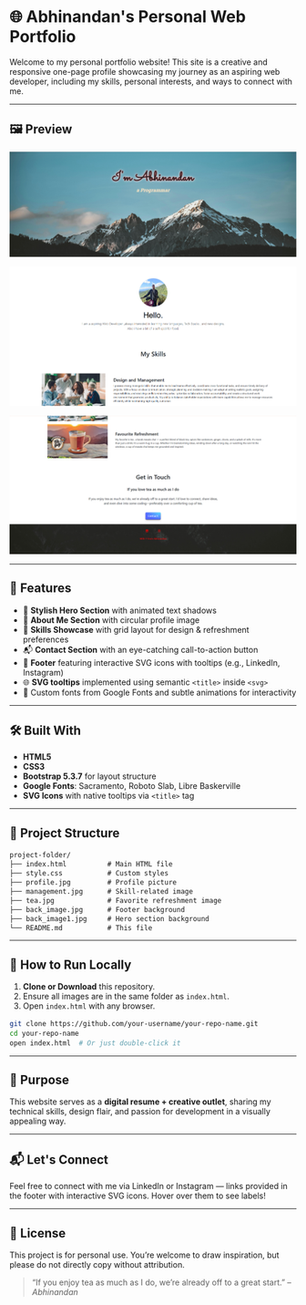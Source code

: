 
# 🌐 Abhinandan's Personal Web Portfolio

Welcome to my personal portfolio website! This site is a creative and responsive one-page profile showcasing my journey as an aspiring web developer, including my skills, personal interests, and ways to connect with me.

---

## 🖼️ Preview
![Website Preview](./Screen_4.png)


![Website Preview](./Screen_2.png)


![Website Preview](./Screen_3.png)



---

## 🚀 Features

- 🎨 **Stylish Hero Section** with animated text shadows
- 👤 **About Me Section** with circular profile image
- 💼 **Skills Showcase** with grid layout for design & refreshment preferences
- 📬 **Contact Section** with an eye-catching call-to-action button
- 🦶 **Footer** featuring interactive SVG icons with tooltips (e.g., LinkedIn, Instagram)
- 🌐 **SVG tooltips** implemented using semantic `<title>` inside `<svg>`
- 🎨 Custom fonts from Google Fonts and subtle animations for interactivity

---

## 🛠️ Built With

- **HTML5**
- **CSS3**
- **Bootstrap 5.3.7** for layout structure
- **Google Fonts**: Sacramento, Roboto Slab, Libre Baskerville
- **SVG Icons** with native tooltips via `<title>` tag

---

## 📁 Project Structure

```
project-folder/
├── index.html          # Main HTML file
├── style.css           # Custom styles
├── profile.jpg         # Profile picture
├── management.jpg      # Skill-related image
├── tea.jpg             # Favorite refreshment image
├── back_image.jpg      # Footer background
├── back_image1.jpg     # Hero section background
└── README.md           # This file
```

---

## 🧩 How to Run Locally

1. **Clone or Download** this repository.
2. Ensure all images are in the same folder as `index.html`.
3. Open `index.html` with any browser.

```bash
git clone https://github.com/your-username/your-repo-name.git
cd your-repo-name
open index.html  # Or just double-click it
```

---

## 🎯 Purpose

This website serves as a **digital resume + creative outlet**, sharing my technical skills, design flair, and passion for development in a visually appealing way.

---

## 📬 Let's Connect

Feel free to connect with me via LinkedIn or Instagram — links provided in the footer with interactive SVG icons. Hover over them to see labels!

---

## 📝 License

This project is for personal use. You’re welcome to draw inspiration, but please do not directly copy without attribution.

> “If you enjoy tea as much as I do, we’re already off to a great start.” – *Abhinandan*
